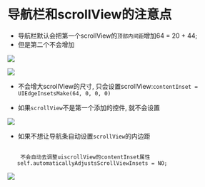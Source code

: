 # 导航栏和scrollView的注意点

- 导航栏默认会把第一个scrollView的`顶部内间距`增加64 = 20 + 44;
- 但是第二个不会增加

![](file:///Users/apple/Desktop/Library/LibrarypPictures/RunNet/Snip20160627_6.png)

![](file:///Users/apple/Desktop/Library/LibrarypPictures/RunNet/Snip20160627_7.png)

- 不会增大scrollView的尺寸, 只会设置scrollView:`contentInset = UIEdgeInsetsMake(64, 0, 0, 0)`

- 如果`scrollView`不是第一个添加的控件, 就不会设置

![](file:///Users/apple/Desktop/Library/LibrarypPictures/RunNet/Snip20160627_8.png)


- 如果不想让导航条自动设置`scrollView`的内边距

```objc

    不会自动去调整uiscrollView的contentInset属性
   self.automaticallyAdjustsScrollViewInsets = NO;

```

![](file:///Users/apple/Desktop/Library/LibrarypPictures/RunNet/Snip20160627_10.png)

